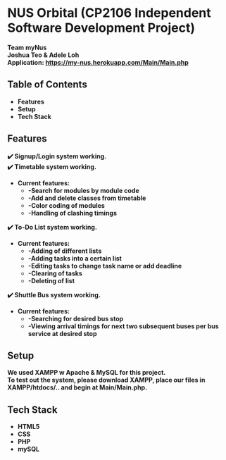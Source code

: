 # NUS Orbital (CP2106 Independent Software Development Project) <br />
<b>Team myNus<b> <br />
<b>Joshua Teo & Adele Loh<b> <br />
<b>Application: https://my-nus.herokuapp.com/Main/Main.php <br />

## Table of Contents <br />
  * Features
  * Setup
  * Tech Stack

## Features <br />
:heavy_check_mark: Signup/Login system working. <br />
:heavy_check_mark: Timetable system working.
  * Current features: <br />
    * -Search for modules by module code <br />
    * -Add and delete classes from timetable <br />
    * -Color coding of modules <br />
    * -Handling of clashing timings <br />

:heavy_check_mark: To-Do List system working.
  * Current features: <br />
    * -Adding of different lists <br />
    * -Adding tasks into a certain list <br />
    * -Editing tasks to change task name or add deadline <br />
    * -Clearing of tasks <br />
    * -Deleting of list <br />

:heavy_check_mark: Shuttle Bus system working.
  * Current features: <br />
    * -Searching for desired bus stop <br />
    * -Viewing arrival timings for next two subsequent buses per bus service at desired stop <br />

## Setup <br />
We used XAMPP w Apache & MySQL for this project. <br /> 
To test out the system, please download XAMPP, place our files in XAMPP/htdocs/.. and begin at Main/Main.php. <br />

## Tech Stack <br />
  * HTML5
  * CSS
  * PHP
  * mySQL
